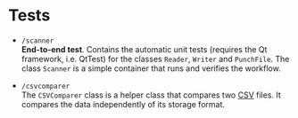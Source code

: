 # Tests

 - `/scanner`    
        **End-to-end test**.
        Contains the automatic unit tests (requires the Qt framework, i.e. QtTest) for the classes `Reader`, `Writer` and `PunchFile`. The class `Scanner` is a simple container that runs and verifies the workflow.

 - `/csvcomparer`     
        The `CSVComparer` class is a helper class that compares two [CSV](https://en.wikipedia.org/wiki/Comma-separated_values "Comma-Separated Values (CSV)") files. It compares the data independently of its storage format.

